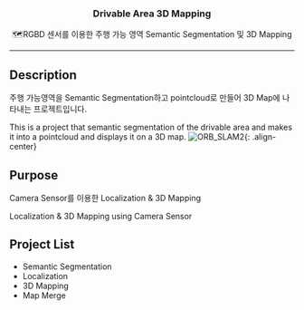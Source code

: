 <h3 align="center">Drivable Area 3D Mapping</h3>
<p align="center">
  🗺️RGBD 센서를 이용한 주행 가능 영역 Semantic Segmentation 및 3D Mapping 
</p>

* * *


## Description
주행 가능영역을 Semantic Segmentation하고 pointcloud로 만들어 3D Map에 나타내는 프로젝트입니다. 

This is a project that semantic segmentation of the drivable area and makes it into a pointcloud and displays it on a 3D map.
![ORB_SLAM2](https://github.com/Suwan0/Suwan_Dev/assets/122383307/d8e9c12b-d3b2-4f10-9994-1bc831a41e85){: .align-center}


## Purpose
Camera Sensor를 이용한 Localization & 3D Mapping

Localization & 3D Mapping using Camera Sensor

## Project List
* Semantic Segmentation
* Localization
* 3D Mapping
* Map Merge
